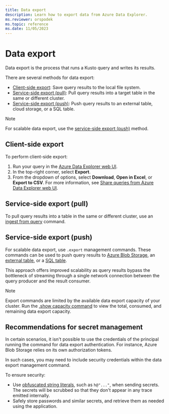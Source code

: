 ```yaml
---
title: Data export
description: Learn how to export data from Azure Data Explorer.
ms.reviewer: orspodek
ms.topic: reference
ms.date: 11/05/2023
---
```

# Data export

Data export is the process that runs a Kusto query and writes its results.

There are several methods for data export:

* [Client-side export](#client-side-export): Save query results to the local file system.
* [Service-side export (pull)](#service-side-export-pull): Pull query results into a target table in the same or different cluster.
* [Service-side export (push)](#service-side-export-push): Push query results to an external table, cloud storage, or a SQL table.

> [!NOTE]
> For scalable data export, use the [service-side export (push)](#service-side-export-push) method.

## Client-side export

<!-- TODO: Add a zone pivot here for Fabric. -->

To perform client-side export:

1. Run your query in the [Azure Data Explorer web UI](../../../web-query-data.md#run-queries).
2. In the top-right corner, select **Export**.
3. From the dropdown of options, select **Download**, **Open in Excel**, or **Export to CSV**. For more information, see [Share queries from Azure Data Explorer web UI](../../../web-share-queries.md).

## Service-side export (pull)

To pull query results into a table in the same or different cluster, use an [ingest from query](../../management/data-ingestion/ingest-from-query.md) command.

## Service-side export (push)

For scalable data export, use `.export` management commands. These commands can be used to push query results to [Azure Blob Storage](export-data-to-storage.md), an [external table](export-data-to-an-external-table.md), or a [SQL table](export-data-to-sql.md).

This approach offers improved scalability as query results bypass the bottleneck of streaming through a single network connection between the query producer and the result consumer.

> [!NOTE]
> Export commands are limited by the available data export capacity of your cluster. Run the [.show capacity command](../../management/diagnostics.md#show-capacity) to view the total, consumed, and remaining data export capacity.

## Recommendations for secret management

In certain scenarios, it isn't possible to use the credentials of the principal running the command for data export authentication. For instance, Azure Blob Storage relies on its own authorization tokens.

In such cases, you may need to include security credentials within the data export management command.

To ensure security:

* Use [obfuscated string literals](../../query/scalar-data-types/string.md#obfuscated-string-literals), such as `h@"..."`, when sending secrets. The secrets will be scrubbed so that they don't appear in any trace emitted internally.
* Safely store passwords and similar secrets, and retrieve them as needed using the application.
